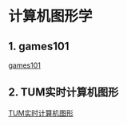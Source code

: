 # 计算机图形学
## 1. games101
[games101](games101/_games101.md)

## 2. TUM实时计算机图形
[TUM实时计算机图形](TUM实时计算机图形/_TUM实时计算机图形.md)